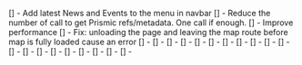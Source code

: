 [] - Add latest News and Events to the menu in navbar
[] - Reduce the number of call to get Prismic refs/metadata. One call if enough.
[] - Improve performance
[] - Fix: unloading the page and leaving the map route before map is fully loaded cause an error
[] -
[] -
[] -
[] -
[] -
[] -
[] -
[] -
[] -
[] -
[] -
[] -
[] -
[] -
[] -
[] -
[] - 
[] -
[] -
[] -

